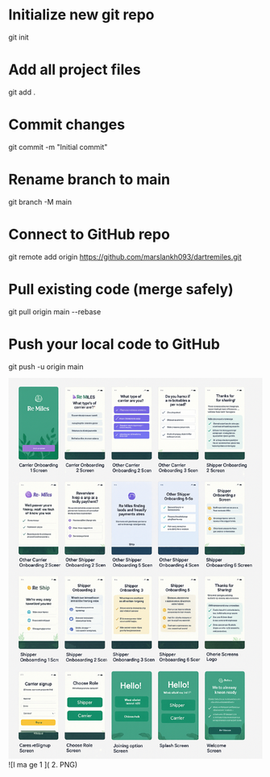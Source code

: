 # Initialize new git repo
git init

# Add all project files
git add .

# Commit changes
git commit -m "Initial commit"

# Rename branch to main
git branch -M main

# Connect to GitHub repo
git remote add origin https://github.com/marslankh093/dartremiles.git

# Pull existing code (merge safely)
git pull origin main --rebase

# Push your local code to GitHub
git push -u origin main


 ![Image 1](1.PNG)
![I  ma ge 1   ](     2.   PNG)
